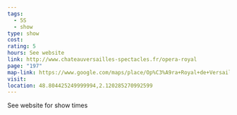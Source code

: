 ```yaml
---
tags:
  - 5S
  - show
type: show
cost: 
rating: 5
hours: See website
link: http://www.chateauversailles-spectacles.fr/opera-royal
page: "197"
map-link: https://www.google.com/maps/place/Op%C3%A9ra+Royal+de+Versailles/@48.8060233,2.1177126,17z/data=!3m2!4b1!5s0x47e67dbeb2a2d1cb:0xfaa83490b67c0c36!4m6!3m5!1s0x47e67dbbf1ef89b5:0xe1adad224c1307d7!8m2!3d48.8060199!4d2.1225835!16s%2Fm%2F03nng4k?entry=ttu&g_ep=EgoyMDI0MDgyOC4wIKXMDSoASAFQAw%3D%3D
visit: 
location: 48.804425249999994,2.120285270992599
---
```

See website for show times